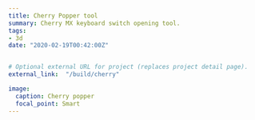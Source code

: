 ```yaml
---
title: Cherry Popper tool
summary: Cherry MX keyboard switch opening tool.
tags:
- 3d
date: "2020-02-19T00:42:00Z"


# Optional external URL for project (replaces project detail page).
external_link:  "/build/cherry"

image:
  caption: Cherry popper
  focal_point: Smart
---
```


